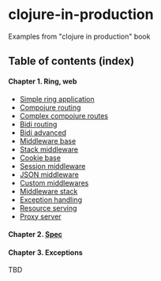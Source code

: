 # clojure-in-production
Examples from "clojure in production" book

## Table of contents (index)

#### Chapter 1. Ring, web
  * [Simple ring application](/chapter-1/01-simple/src/core.clj)
  * [Compojure routing](/chapter-1/02-compojure-routing/src/core.clj)
  * [Complex compojure routes](/chapter-1/03-compojure-advanced/src/core.clj)
  * [Bidi routing](/chapter-1/04-bidi-routing/src/core.clj)
  * [Bidi advanced](/chapter-1/05-bidi-advanced/src/core.clj)
  * [Middleware base](/chapter-1/06-base-middleware/src/core.clj)
  * [Stack middleware](/chapter-1/07-middleware-stack/src/core.clj)
  * [Cookie base](/chapter-1/08-cookie-middleware/src/core.clj)
  * [Session middleware](/chapter-1/09-session-middleware/src/core.clj)
  * [JSON middleware](/chapter-1/10-json-middleware/src)
  * [Custom middlewares](/chapter-1/11-custom-middleware/src/core.clj)
  * [Middleware stack](/chapter-1/12-stack-interruption/src)
  * [Exception handling](/chapter-1/13-exception-handling/src/core.clj)
  * [Resource serving](/chapter-1/14-resource-handling/src/core.clj)
  * [Proxy server](/chapter-1/15-proxy/src/core.clj)

#### Chapter 2. [Spec](/chapter-2/src)
  
#### Chapter 3. Exceptions

TBD
